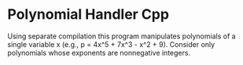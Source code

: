 # Polynomial Handler Cpp
Using separate compilation this program manipulates polynomials of a single variable x (e.g., p = 4x^5 + 7x^3 - x^2 + 9). Consider only polynomials whose exponents are nonnegative integers.
